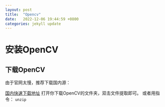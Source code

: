 ```yaml
---
layout: post
title:  "Opencv"
date:   2022-12-06 19:44:59 +0800
categories: jekyll update
---
```

<h1>安装OpenCV</h1>
<h2>下载OpenCV</h2>
由于官网太慢，推荐下载国内源：

[国内快速下载地址]
打开你下载OpenCV的文件夹，双击文件提取即可。
或者用指令：
`unzip`

[国内快速下载地址]: https://www.raoyunsoft.com/wordpress/index.php/2020/03/09/opencvdownload/

